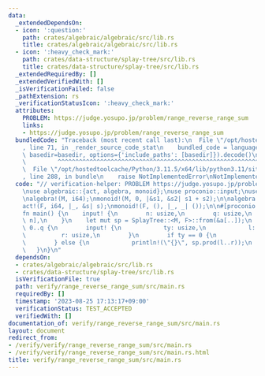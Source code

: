 ```yaml
---
data:
  _extendedDependsOn:
  - icon: ':question:'
    path: crates/algebraic/algebraic/src/lib.rs
    title: crates/algebraic/algebraic/src/lib.rs
  - icon: ':heavy_check_mark:'
    path: crates/data-structure/splay-tree/src/lib.rs
    title: crates/data-structure/splay-tree/src/lib.rs
  _extendedRequiredBy: []
  _extendedVerifiedWith: []
  _isVerificationFailed: false
  _pathExtension: rs
  _verificationStatusIcon: ':heavy_check_mark:'
  attributes:
    PROBLEM: https://judge.yosupo.jp/problem/range_reverse_range_sum
    links:
    - https://judge.yosupo.jp/problem/range_reverse_range_sum
  bundledCode: "Traceback (most recent call last):\n  File \"/opt/hostedtoolcache/Python/3.11.5/x64/lib/python3.11/site-packages/onlinejudge_verify/documentation/build.py\"\
    , line 71, in _render_source_code_stat\n    bundled_code = language.bundle(stat.path,\
    \ basedir=basedir, options={'include_paths': [basedir]}).decode()\n          \
    \         ^^^^^^^^^^^^^^^^^^^^^^^^^^^^^^^^^^^^^^^^^^^^^^^^^^^^^^^^^^^^^^^^^^^^^^^^^^^^^^^^^\n\
    \  File \"/opt/hostedtoolcache/Python/3.11.5/x64/lib/python3.11/site-packages/onlinejudge_verify/languages/rust.py\"\
    , line 288, in bundle\n    raise NotImplementedError\nNotImplementedError\n"
  code: "// verification-helper: PROBLEM https://judge.yosupo.jp/problem/range_reverse_range_sum\n\
    \nuse algebraic::{act, algebra, monoid};\nuse proconio::input;\nuse splay_tree::SplayTree;\n\
    \nalgebra!(M, i64);\nmonoid!(M, 0, |&s1, &s2| s1 + s2);\n\nalgebra!(F, ());\n\
    act!(F, i64, |_, &s| s);\nmonoid!(F, (), |_, _| ());\n\n#[proconio::fastout]\n\
    fn main() {\n    input! {\n        n: usize,\n        q: usize,\n        a: [i64;\
    \ n],\n    }\n    let mut sp = SplayTree::<M, F>::from(&a[..]);\n    for _ in\
    \ 0..q {\n        input! {\n            ty: usize,\n            l: usize,\n  \
    \          r: usize,\n        }\n        if ty == 0 {\n            sp.reverse(l..r);\n\
    \        } else {\n            println!(\"{}\", sp.prod(l..r));\n        }\n \
    \   }\n}\n"
  dependsOn:
  - crates/algebraic/algebraic/src/lib.rs
  - crates/data-structure/splay-tree/src/lib.rs
  isVerificationFile: true
  path: verify/range_reverse_range_sum/src/main.rs
  requiredBy: []
  timestamp: '2023-08-25 17:13:17+09:00'
  verificationStatus: TEST_ACCEPTED
  verifiedWith: []
documentation_of: verify/range_reverse_range_sum/src/main.rs
layout: document
redirect_from:
- /verify/verify/range_reverse_range_sum/src/main.rs
- /verify/verify/range_reverse_range_sum/src/main.rs.html
title: verify/range_reverse_range_sum/src/main.rs
---
```

